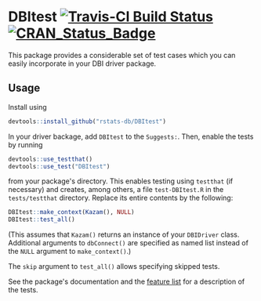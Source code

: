 # DBItest [![Travis-CI Build Status](https://travis-ci.org/rstats-db/DBItest.svg?branch=master)](https://travis-ci.org/rstats-db/DBItest) [![CRAN_Status_Badge](http://www.r-pkg.org/badges/version/DBItest)](https://cran.r-project.org/package=DBItest)

This package provides a considerable set of test cases which you can easily incorporate in your DBI driver package.

## Usage

Install using

```r
devtools::install_github("rstats-db/DBItest")
```

In your driver backage, add `DBItest` to the `Suggests:`. Then, enable the tests by running

```r
devtools::use_testthat()
devtools::use_test("DBItest")
```

from your package's directory. This enables testing using `testthat` (if necessary) and creates, among others, a file `test-DBItest.R` in the `tests/testthat` directory. Replace its entire contents by the following:

```r
DBItest::make_context(Kazam(), NULL)
DBItest::test_all()
```

(This assumes that `Kazam()` returns an instance of your `DBIDriver` class. Additional arguments to `dbConnect()` are specified as named list instead of the `NULL` argument to `make_context()`.)

The `skip` argument to `test_all()` allows specifying skipped tests.

See the package's documentation and the [feature list](https://github.com/rstats-db/DBItest/wiki/Proposal) for a description of the tests.
